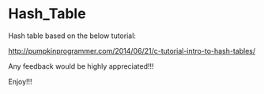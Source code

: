 # Hash_Table
Hash table based on the below tutorial:

http://pumpkinprogrammer.com/2014/06/21/c-tutorial-intro-to-hash-tables/

Any feedback would be highly appreciated!!!

Enjoy!!!
